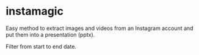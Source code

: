 # instamagic

Easy method to extract images and videos from an Instagram account and put them into a presentation (pptx).

Filter from start to end date.
